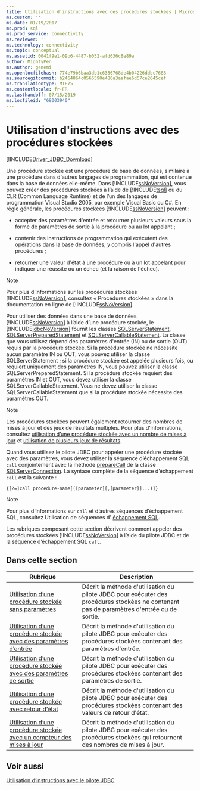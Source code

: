 ```yaml
---
title: Utilisation d’instructions avec des procédures stockées | Microsoft Docs
ms.custom: ''
ms.date: 01/19/2017
ms.prod: sql
ms.prod_service: connectivity
ms.reviewer: ''
ms.technology: connectivity
ms.topic: conceptual
ms.assetid: 0041f9e1-09b6-4487-b052-afd636c8e89a
author: MightyPen
ms.author: genemi
ms.openlocfilehash: 774e79b6baa3db1c6356768de4b04226ddbc7688
ms.sourcegitcommit: b2464064c0566590e486a3aafae6d67ce2645cef
ms.translationtype: MTE75
ms.contentlocale: fr-FR
ms.lasthandoff: 07/15/2019
ms.locfileid: "68003940"
---
```

# <a name="using-statements-with-stored-procedures"></a>Utilisation d'instructions avec des procédures stockées

[!INCLUDE[Driver_JDBC_Download](../../includes/driver_jdbc_download.md)]

Une procédure stockée est une procédure de base de données, similaire à une procédure dans d'autres langages de programmation, qui est contenue dans la base de données elle-même. Dans [!INCLUDE[ssNoVersion](../../includes/ssnoversion-md.md)], vous pouvez créer des procédures stockées à l’aide de [!INCLUDE[tsql](../../includes/tsql-md.md)] ou du CLR (Common Language Runtime) et de l’un des langages de programmation Visual Studio 2005, par exemple Visual Basic ou C#. En règle générale, les procédures stockées [!INCLUDE[ssNoVersion](../../includes/ssnoversion-md.md)] peuvent :  
  
- accepter des paramètres d'entrée et retourner plusieurs valeurs sous la forme de paramètres de sortie à la procédure ou au lot appelant ;  
  
- contenir des instructions de programmation qui exécutent des opérations dans la base de données, y compris l'appel d'autres procédures ;  
  
- retourner une valeur d'état à une procédure ou à un lot appelant pour indiquer une réussite ou un échec (et la raison de l'échec).  
  
> [!NOTE]  
> Pour plus d’informations sur les procédures stockées [!INCLUDE[ssNoVersion](../../includes/ssnoversion-md.md)], consultez « Procédures stockées » dans la documentation en ligne de [!INCLUDE[ssNoVersion](../../includes/ssnoversion-md.md)].  
  
Pour utiliser des données dans une base de données [!INCLUDE[ssNoVersion](../../includes/ssnoversion-md.md)] à l’aide d’une procédure stockée, le [!INCLUDE[jdbcNoVersion](../../includes/jdbcnoversion_md.md)] fournit les classes [SQLServerStatement](../../connect/jdbc/reference/sqlserverstatement-class.md), [SQLServerPreparedStatement](../../connect/jdbc/reference/sqlserverpreparedstatement-class.md) et [SQLServerCallableStatement](../../connect/jdbc/reference/sqlservercallablestatement-class.md). La classe que vous utilisez dépend des paramètres d'entrée (IN) ou de sortie (OUT) requis par la procédure stockée. Si la procédure stockée ne nécessite aucun paramètre IN ou OUT, vous pouvez utiliser la classe SQLServerStatement ; si la procédure stockée est appelée plusieurs fois, ou requiert uniquement des paramètres IN, vous pouvez utiliser la classe SQLServerPreparedStatement. Si la procédure stockée requiert des paramètres IN et OUT, vous devez utiliser la classe SQLServerCallableStatement. Vous ne devez utiliser la classe SQLServerCallableStatement que si la procédure stockée nécessite des paramètres OUT.  
  
> [!NOTE]  
> Les procédures stockées peuvent également retourner des nombres de mises à jour et des jeux de résultats multiples. Pour plus d’informations, consultez [utilisation d’une procédure stockée avec un nombre de mises à jour](../../connect/jdbc/using-a-stored-procedure-with-an-update-count.md) et [utilisation de plusieurs jeux de résultats](../../connect/jdbc/using-multiple-result-sets.md).  
  
Quand vous utilisez le pilote JDBC pour appeler une procédure stockée avec des paramètres, vous devez utiliser la séquence d’échappement SQL `call` conjointement avec la méthode [prepareCall](../../connect/jdbc/reference/preparecall-method-sqlserverconnection.md) de la classe [SQLServerConnection](../../connect/jdbc/reference/sqlserverconnection-class.md). La syntaxe complète de la séquence d’échappement `call` est la suivante :  
  
 `{[?=]call procedure-name[([parameter][,[parameter]]...)]}`  
  
> [!NOTE]  
> Pour plus d’informations sur `call` et d’autres séquences d’échappement SQL, consultez Utilisation de séquences d' [échappement SQL](../../connect/jdbc/using-sql-escape-sequences.md).  
  
Les rubriques composant cette section décrivent comment appeler des procédures stockées [!INCLUDE[ssNoVersion](../../includes/ssnoversion-md.md)] à l’aide du pilote JDBC et de la séquence d’échappement SQL `call`.  
  
## <a name="in-this-section"></a>Dans cette section  
  
|Rubrique|Description|  
|-----------|-----------------|  
|[Utilisation d’une procédure stockée sans paramètres](../../connect/jdbc/using-a-stored-procedure-with-no-parameters.md)|Décrit la méthode d'utilisation du pilote JDBC pour exécuter des procédures stockées ne contenant pas de paramètres d'entrée ou de sortie.|  
|[Utilisation d’une procédure stockée avec des paramètres d’entrée](../../connect/jdbc/using-a-stored-procedure-with-input-parameters.md)|Décrit la méthode d'utilisation du pilote JDBC pour exécuter des procédures stockées contenant des paramètres d'entrée.|  
|[Utilisation d’une procédure stockée avec des paramètres de sortie](../../connect/jdbc/using-a-stored-procedure-with-output-parameters.md)|Décrit la méthode d'utilisation du pilote JDBC pour exécuter des procédures stockées contenant des paramètres de sortie.|  
|[Utilisation d’une procédure stockée avec retour d’état](../../connect/jdbc/using-a-stored-procedure-with-a-return-status.md)|Décrit la méthode d'utilisation du pilote JDBC pour exécuter des procédures stockées contenant des valeurs de retour d'état.|  
|[Utilisation d’une procédure stockée avec un compteur des mises à jour](../../connect/jdbc/using-a-stored-procedure-with-an-update-count.md)|Décrit la méthode d'utilisation du pilote JDBC pour exécuter des procédures stockées qui retournent des nombres de mises à jour.|  
  
## <a name="see-also"></a>Voir aussi

[Utilisation d’instructions avec le pilote JDBC](../../connect/jdbc/using-statements-with-the-jdbc-driver.md)  
